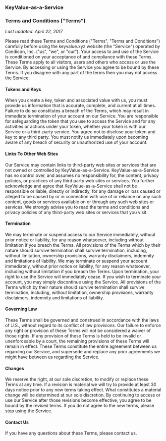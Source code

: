 ### KeyValue-as-a-Service
### Terms and Conditions ("Terms")

*Last updated: April 22, 2017*

Please read these Terms and Conditions ("Terms", "Terms and Conditions") carefully before using the keyvalue.xyz website (the "Service") operated by Condicon, Inc. ("us", "we", or "our").
Your access to and use of the Service is conditioned on your acceptance of and compliance with these Terms. These Terms apply to all visitors, users and others who access or use the Service.
By accessing or using the Service you agree to be bound by these Terms. If you disagree with any part of the terms then you may not access the Service.


#### Tokens and Keys

When you create a key, token and associated value with us, you must provide us information that is accurate, complete, and current at all times. Failure to do so constitutes a breach of the Terms, which may result in immediate termination of your account on our Service.
You are responsible for safeguarding the token that you use to access the Service and for any activities or actions under your token, whether your token is with our Service or a third-party service.
You agree not to disclose your token and key to any third party. You must notify us immediately upon becoming aware of any breach of security or unauthorized use of your account.

#### Links To Other Web Sites

Our Service may contain links to third-party web sites or services that are not owned or controlled by KeyValue-as-a-Service.
KeyValue-as-a-Service has no control over, and assumes no responsibility for, the content, privacy policies, or practices of any third party web sites or services. You further acknowledge and agree that KeyValue-as-a-Service shall not be responsible or liable, directly or indirectly, for any damage or loss caused or alleged to be caused by or in connection with use of or reliance on any such content, goods or services available on or through any such web sites or services.
We strongly advise you to read the terms and conditions and privacy policies of any third-party web sites or services that you visit.

#### Termination

We may terminate or suspend access to our Service immediately, without prior notice or liability, for any reason whatsoever, including without limitation if you breach the Terms.
All provisions of the Terms which by their nature should survive termination shall survive termination, including, without limitation, ownership provisions, warranty disclaimers, indemnity and limitations of liability.
We may terminate or suspend your account immediately, without prior notice or liability, for any reason whatsoever, including without limitation if you breach the Terms.
Upon termination, your right to use the Service will immediately cease. If you wish to terminate your account, you may simply discontinue using the Service.
All provisions of the Terms which by their nature should survive termination shall survive termination, including, without limitation, ownership provisions, warranty disclaimers, indemnity and limitations of liability.

#### Governing Law

These Terms shall be governed and construed in accordance with the laws of U.S., without regard to its conflict of law provisions.
Our failure to enforce any right or provision of these Terms will not be considered a waiver of those rights. If any provision of these Terms is held to be invalid or unenforceable by a court, the remaining provisions of these Terms will remain in effect. These Terms constitute the entire agreement between us regarding our Service, and supersede and replace any prior agreements we might have between us regarding the Service.

#### Changes

We reserve the right, at our sole discretion, to modify or replace these Terms at any time. If a revision is material we will try to provide at least 30 days notice prior to any new terms taking effect. What constitutes a material change will be determined at our sole discretion.
By continuing to access or use our Service after those revisions become effective, you agree to be bound by the revised terms. If you do not agree to the new terms, please stop using the Service.

#### Contact Us

If you have any questions about these Terms, please contact us.
